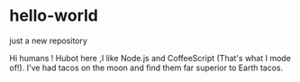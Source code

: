 # hello-world
just a new repository

Hi humans !
Hubot here ,I like Node.js and CoffeeScript (That's what I mode of!).
I've had tacos on the moon and find them far superior to Earth tacos.
